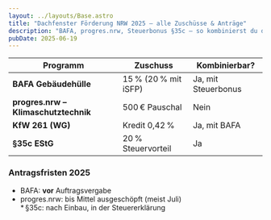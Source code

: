 ```yaml
---
layout: ../layouts/Base.astro
title: "Dachfenster Förderung NRW 2025 – alle Zuschüsse & Anträge"
description: "BAFA, progres.nrw, Steuerbonus §35c – so kombinierst du die Programme optimal."
pubDate: 2025‑06‑19
---
```


| Programm | Zuschuss | Kombinierbar? |
|----------|-----------|---------------|
| **BAFA Gebäudehülle** | 15 % (20 % mit iSFP) | Ja, mit Steuerbonus |
| **progres.nrw – Klimaschutztechnik** | 500 € Pauschal | Nein |
| **KfW 261 (WG)** | Kredit 0,42 % | Ja, mit BAFA |
| **§35c EStG** | 20 % Steuervorteil | Ja |

### Antragsfristen 2025  
* BAFA: **vor** Auftragsvergabe  
* progres.nrw: bis Mittel ausgeschöpft (meist Juli)  
* §35c: nach Einbau, in der Steuererklärung
